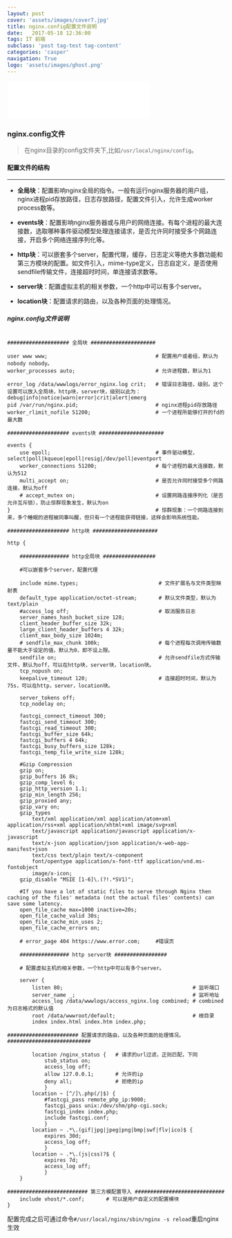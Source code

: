 ```yaml
---
layout: post
cover: 'assets/images/cover7.jpg'
title: nginx.config配置文件说明
date:   2017-05-18 12:36:00
tags: IT 前端
subclass: 'post tag-test tag-content'
categories: 'casper'
navigation: True
logo: 'assets/images/ghost.png'
---
```


<iframe frameborder="no" border="0" marginwidth="0" marginheight="0" width=330 height=86 src="//music.163.com/outchain/player?type=2&id=436514312&auto=1&height=66"></iframe>


### nginx.config文件

> 在nginx目录的config文件夹下,比如```/usr/local/nginx/config```。

#### 配置文件的结构
---

* __全局块__：配置影响nginx全局的指令。一般有运行nginx服务器的用户组，nginx进程pid存放路径，日志存放路径，配置文件引入，允许生成worker process数等。

* __events块__：配置影响nginx服务器或与用户的网络连接。有每个进程的最大连接数，选取哪种事件驱动模型处理连接请求，是否允许同时接受多个网路连接，开启多个网络连接序列化等。

* __http块__：可以嵌套多个server，配置代理，缓存，日志定义等绝大多数功能和第三方模块的配置。如文件引入，mime-type定义，日志自定义，是否使用sendfile传输文件，连接超时时间，单连接请求数等。

* __server块__：配置虚拟主机的相关参数，一个http中可以有多个server。

* __location块__：配置请求的路由，以及各种页面的处理情况。

##### nginx.config文件说明

```

#################### 全局块 #####################

user www www;                                   # 配置用户或者组，默认为nobody nobody。
worker_processes auto;                          # 允许进程数，默认为1

error_log /data/wwwlogs/error_nginx.log crit;   # 错误日志路径，级别。这个设置可以放入全局块，http块，server块，级别以此为：debug|info|notice|warn|error|crit|alert|emerg
pid /var/run/nginx.pid;                         # nginx进程pid存放路径
worker_rlimit_nofile 51200;                     # 一个进程所能够打开的fd的最大数

#################### events块 #####################

events {
    use epoll;                                  # 事件驱动模型，select|poll|kqueue|epoll|resig|/dev/poll|eventport
    worker_connections 51200;                   # 每个进程的最大连接数，默认为512
    multi_accept on;                            # 是否允许同时接受多个网路连接，默认为off
    # accept_mutex on;                          # 设置网路连接序列化（是否允许互斥锁），防止惊群现象发生，默认为on
}                                               # 惊群现象：一个网路连接到来，多个睡眠的进程被同事叫醒，但只有一个进程能获得链接，这样会影响系统性能。

#################### http块 #####################

http {

    ################ http全局块 #################

    #可以嵌套多个server，配置代理

    include mime.types;                          # 文件扩展名与文件类型映射表              
    default_type application/octet-stream;       # 默认文件类型，默认为text/plain
    #access_log off;                             # 取消服务日志           
    server_names_hash_bucket_size 128;
    client_header_buffer_size 32k;
    large_client_header_buffers 4 32k;
    client_max_body_size 1024m;
    # sendfile_max_chunk 100k;                   # 每个进程每次调用传输数量不能大于设定的值，默认为0，即不设上限。
    sendfile on;                                 # 允许sendfile方式传输文件，默认为off，可以在http块，server块，location块。
    tcp_nopush on;
    keepalive_timeout 120;                       # 连接超时时间，默认为75s，可以在http，server，location块。

    server_tokens off;
    tcp_nodelay on;

    fastcgi_connect_timeout 300;
    fastcgi_send_timeout 300;
    fastcgi_read_timeout 300;
    fastcgi_buffer_size 64k;
    fastcgi_buffers 4 64k;
    fastcgi_busy_buffers_size 128k;
    fastcgi_temp_file_write_size 128k;

    #Gzip Compression
    gzip on;
    gzip_buffers 16 8k;
    gzip_comp_level 6;
    gzip_http_version 1.1;
    gzip_min_length 256;
    gzip_proxied any;
    gzip_vary on;
    gzip_types
        text/xml application/xml application/atom+xml application/rss+xml application/xhtml+xml image/svg+xml
        text/javascript application/javascript application/x-javascript
        text/x-json application/json application/x-web-app-manifest+json
        text/css text/plain text/x-component
        font/opentype application/x-font-ttf application/vnd.ms-fontobject
        image/x-icon;
    gzip_disable "MSIE [1-6]\.(?!.*SV1)";

    #If you have a lot of static files to serve through Nginx then caching of the files' metadata (not the actual files' contents) can save some latency.
    open_file_cache max=1000 inactive=20s;
    open_file_cache_valid 30s;
    open_file_cache_min_uses 2;
    open_file_cache_errors on;

    # error_page 404 https://www.error.com;     #错误页

    ################ http server块 #################
   
    # 配置虚拟主机的相关参数，一个http中可以有多个server。

    server {
        listen 80;                                          # 监听端口
        server_name _;                                      # 监听地址     
        access_log /data/wwwlogs/access_nginx.log combined; # combined为日志格式的默认值
        root /data/wwwroot/default;                         # 根目录
        index index.html index.htm index.php;

####################### 配置请求的路由，以及各种页面的处理情况。###########################

        location /nginx_status {   # 请求的url过滤，正则匹配，下同
            stub_status on;
            access_log off;
            allow 127.0.0.1;       # 允许的ip  
            deny all;              # 拒绝的ip
            }
        location ~ [^/]\.php(/|$) {
            #fastcgi_pass remote_php_ip:9000;
            fastcgi_pass unix:/dev/shm/php-cgi.sock;
            fastcgi_index index.php;
            include fastcgi.conf;
            }
        location ~ .*\.(gif|jpg|jpeg|png|bmp|swf|flv|ico)$ {
            expires 30d;
            access_log off;
            }
        location ~ .*\.(js|css)?$ {
            expires 7d;
            access_log off;
            }
    }

########################## 第三方模配置导入 #############################
    include vhost/*.conf;       # 可以是用户自定义的配置模块
}

```

配置完成之后可通过命令``` #/usr/local/nginx/sbin/nginx -s reload ```重启nginx生效